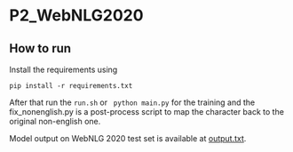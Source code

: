 # P2_WebNLG2020

## How to run

Install the requirements using

``pip install -r requirements.txt``

After that run the ``run.sh`` or `` python main.py`` for the training and the fix\_nonenglish.py is a post-process script to map the character back to the original non-english one.

Model output on WebNLG 2020 test set is available at [output.txt](output.txt).




